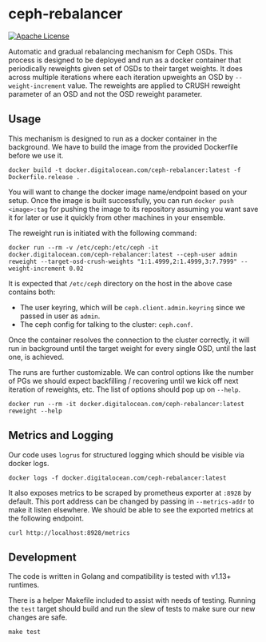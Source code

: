 # ceph-rebalancer
[![Apache License](https://img.shields.io/hexpm/l/plug)](LICENSE)

Automatic and gradual rebalancing mechanism for Ceph OSDs. This process is designed to be deployed and run as a docker container that periodically reweights given set of OSDs to their target weights. It does across multiple iterations where each iteration upweights an OSD by `--weight-increment` value. The reweights are applied to CRUSH reweight parameter of an OSD and not the OSD reweight parameter.

## Usage

This mechanism is designed to run as a docker container in the background. We have to build the image from the provided Dockerfile before we use it.

```
docker build -t docker.digitalocean.com/ceph-rebalancer:latest -f Dockerfile.release .
```

You will want to change the docker image name/endpoint based on your setup. Once the image is built successfully, you can run `docker push <image>:tag` for pushing the image to its repository assuming you want save it for later or use it quickly from other machines in your ensemble.

The reweight run is initiated with the following command:

```
docker run --rm -v /etc/ceph:/etc/ceph -it docker.digitalocean.com/ceph-rebalancer:latest --ceph-user admin reweight --target-osd-crush-weights "1:1.4999,2:1.4999,3:7.7999" --weight-increment 0.02
```

It is expected that `/etc/ceph` directory on the host in the above case contains both:
* The user keyring, which will be `ceph.client.admin.keyring` since we passed in user as `admin`.
* The ceph config for talking to the cluster: `ceph.conf`.

Once the container resolves the connection to the cluster correctly, it will run in background until the target weight for every single OSD, until the last one, is achieved.

The runs are further customizable. We can control options like the number of PGs we should expect backfilling / recovering until we kick off next iteration of reweights, etc. The list of options should pop up on `--help`.

```
docker run --rm -it docker.digitalocean.com/ceph-rebalancer:latest reweight --help
```

## Metrics and Logging

Our code uses `logrus` for structured logging which should be visible via docker logs.

```
docker logs -f docker.digitalocean.com/ceph-rebalancer:latest
```

It also exposes metrics to be scraped by prometheus exporter at `:8928` by default. This port address can be changed by passing in `--metrics-addr` to make it listen elsewhere. We should be able to see the exported metrics at the following endpoint.

```
curl http://localhost:8928/metrics
```

## Development

The code is written in Golang and compatibility is tested with v1.13+ runtimes.

There is a helper Makefile included to assist with needs of testing. Running the `test` target should build and run the slew of tests to make sure our new changes are safe.

```
make test
```
